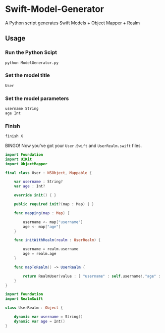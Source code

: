 # Swift-Model-Generator
A Python script generates Swift Models + Object Mapper + Realm 

## Usage

### Run the Python Scipt

```python
python ModelGenerator.py
```

### Set the model title

```python
User
```

### Set the model parameters

```python
username String
age Int
```

### Finish
```python
finish X
```


BINGO! Now you've got your `User.Swift` and `UserRealm.swift` files.


```swift
import Foundation
import UIKit 
import ObjectMapper

final class User : NSObject, Mappable {

	var username : String?
	var age : Int?

	override init() { }

	public required init?(map : Map) { }

	func mapping(map : Map) {

		username <- map["username"]
		age <- map["age"]
	}

	func initWithRealm(realm : UserRealm) {

		username = realm.username
		age = realm.age
	}

	func mapToRealm() -> UserRealm {

		return RealmUser(value : [ "username" : self.username!,"age" : self.age! ])
	}
}
```


```swift
import Foundation
import RealmSwift

class UserRealm : Object {

	dynamic var username = String()
	dynamic var age = Int()
}
```
